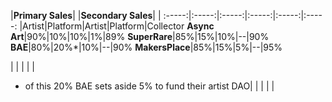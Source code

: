  |**Primary Sales**| |**Secondary Sales**| | 
:-----:|:-----:|:-----:|:-----:|:-----:|:-----:
 |Artist|Platform|Artist|Platform|Collector
**Async Art**|90%|10%|10%|1%|89%
**SuperRare**|85%|15%|10%|--|90%
**BAE**|80%|20%*|10%|--|90%
**MakersPlace**|85%|15%|5%|--|95%


 | | | | | 
* of this 20% BAE sets aside 5% to fund their artist DAO| | | | | 
